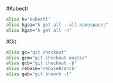 #Kubectl
```bash
alias k="kubectl"
alias kgaa="k get all --all-namespaces"
alias kgan="k get all -n"
```



#Git
```bash
alias gc="git checkout"
alias gcm="git checkout master"
alias gcb="git checkout -b"
alias rebase='rebaseBranch'
alias gab="git branch -l"
```
